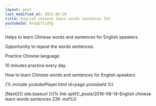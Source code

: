 ```yaml
---
layout: post
last_modified_at: 2021-03-29
title: English chinese learn words sentences 722 
youtubeId: 9rGqE7tidfg
---
```

 
 
Helps to learn Chinese words and sentences for English speakers.

Opportunitiy to repeat the words sentences. 

Practice Chinese language. 
 
10 minutes practice every day. 
 
How to learn Chinese words and sentences for English speakers 
 
{% include youtubePlayer.html id=page.youtubeId %}
 
 
[Next]({{ site.baseurl }}{% link  split1/_posts/2016-08-14-English chinese learn words sentences 236 .md%})
 
